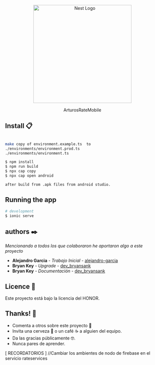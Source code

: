 <p align="center">
  <a href="https://ionicframework.com/" target="blank"><img src="https://upload.wikimedia.org/wikipedia/commons/thumb/d/d1/Ionic_Logo.svg/1280px-Ionic_Logo.svg.png" width="320" alt="Nest Logo" /></a>
</p>

<p align="center">
    ArturosRateMobile
</p>

## Install 📋

```bash

make copy of environment.example.ts  to 
./environments/environment.prod.ts 
./environments/environment.ts

$ npm install
$ npm run build
$ npx cap copy 
$ npx cap open android

after build from .apk files from android studio.
```

## Running the app

```bash
# development
$ ionic serve
```

## authors ✒️

_Mencionando a todos los que colaboraron he aportaron algo a este proyecto_

* **Alejandro Garcia** - *Trabajo Inicial* - [alejandro-garcia](https://github.com/alejandro-garcia)
* **Bryan Key** - *Upgrade* - [dev_bryansank](https://github.com/bryansank)
* **Bryan Key** - *Documentación* - [dev_bryansank](https://github.com/bryansank) 

## Licence 📄

Este proyecto está bajo la licencia del HONOR.

## Thanks! 🎁

* Comenta a otros sobre este proyecto 📢
* Invita una cerveza 🍺 o un café ☕ a alguien del equipo. 
* Da las gracias públicamente 🤓.
* Nunca pares de aprender.


[ RECORDATORIOS ]
//Cambiar los ambientes de nodo de firebase en el servicio rateservices